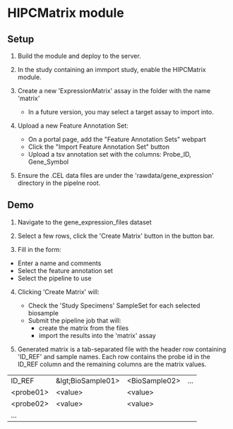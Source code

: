 HIPCMatrix module
=======================

Setup
-----

1. Build the module and deploy to the server.

2. In the study containing an immport study, enable the HIPCMatrix module.

3. Create a new 'ExpressionMatrix' assay in the folder with the name 'matrix'
    - In a future version, you may select a target assay to import into.

4. Upload a new Feature Annotation Set:
    - On a portal page, add the "Feature Annotation Sets" webpart
    - Click the "Import Feature Annotation Set" button
    - Upload a tsv annotation set with the columns: Probe_ID, Gene_Symbol

5. Ensure the .CEL data files are under the 'rawdata/gene_expression' directory in the pipelne root.


Demo
----

1. Navigate to the gene_expression_files dataset

2. Select a few rows, click the 'Create Matrix' button in the button bar.

3. Fill in the form:

- Enter a name and comments
- Select the feature annotation set
- Select the pipeline to use

4. Clicking 'Create Matrix' will:

    - Check the 'Study Specimens' SampleSet for each selected biosample
    - Submit the pipeline job that will:
        - create the matrix from the files
        - import the results into the 'matrix' assay

5. Generated matrix is a tab-separated file with the header row containing 'ID_REF' and sample names.  Each row contains the probe id in the ID_REF column and the remaining columns are the matrix values.

<table>
  <tr><td>ID_REF</td><td>&lgt;BioSample01&gt;</td><td>&lt;BioSample02&gt;</td><td>...</td></tr>
  <tr><td>&lt;probe01&gt;</td><td>&lt;value&gt;</td><td>&lt;value&gt;</td><td>&nbsp;</td></tr>
  <tr><td>&lt;probe02&gt;</td><td>&lt;value&gt;</td><td>&lt;value&gt;</td><td>&nbsp;</td></tr>
  <tr><td colspan=4>...</td></tr>
</table>

